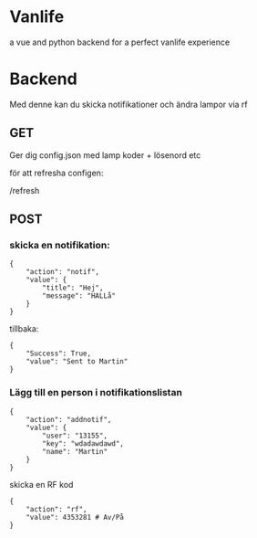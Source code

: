 # Vanlife

a vue and python backend for a perfect vanlife experience


# Backend

Med denne kan du skicka notifikationer och ändra lampor via rf

## GET

Ger dig config.json med lamp koder + lösenord etc

för att refresha configen:

/refresh

## POST

### skicka en notifikation:

    {
    	"action": "notif",
    	"value": {
    		"title": "Hej",
    		"message": "HALLå"
    	}
    }

tillbaka:

	{
		"Success": True,
		"value": "Sent to Martin"
	}

### Lägg till en person i notifikationslistan

	{
    	"action": "addnotif",
    	"value": {
    		"user": "13155",
    		"key": "wdadawdawd",
			"name": "Martin"
    	}
    }

skicka en RF kod 


    {
    	"action": "rf",
    	"value": 4353281 # Av/På
    }
